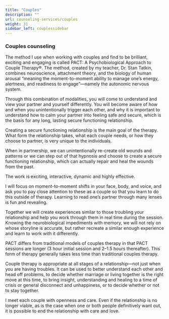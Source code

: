 ```yaml
---
title: "Couples"
description: ""
url: counseling-services/couples
weight: 31
sidebar_left: couplessidebar
---
```

### Couples counseling

The method I use when working with couples and find to be brilliant, exciting and engaging is called PACT: A Psychobiological Approach to Couple Therapy®.  The method, created by my teacher, Dr. Stan Tatkin, combines neuroscience, attachment theory, and the biology of human arousal “meaning the moment-to-moment ability to manage one’s energy, alertness, and readiness to engage”—namely the autonomic nervous system.  

Through this combination of modalities, you will come to understand and view your partner and yourself differently. You will become aware of how and when you unintentionally trigger each other, and why it is important to understand how to calm your partner into feeling safe and secure, which is the basis for any long, lasting secure functioning relationship.

Creating a secure functioning relationship is the main goal of the therapy. What form the relationship takes, what each couple needs, or how they choose to partner, is very unique to the individuals.
 
When in partnership, we can unintentionally re-create old wounds and patterns or we can step out of that hypnosis and choose to create a secure functioning relationship, which can actually repair and heal the wounds from the past.

The work is exciting, interactive, dynamic and highly effective.

I will focus on moment-to-moment shifts in your face, body, and voice, and ask you to pay close attention to these as a couple so that you learn to do this outside of therapy. Learning to read one’s partner through many lenses is fun and revealing.

Together we will create experiences similar to those troubling your relationship and help you work through them in real time during the session. Knowing the neurobiological impediments with memory, we will not rely on whose storyline is accurate, but rather recreate a similar enough experience and learn to work with it differently.

PACT differs from traditional models of couples therapy in that PACT sessions are longer (3 hour initial session and 2–1.5 hours thereafter).  This form of therapy generally takes less time than traditional couples therapy. 

Couple therapy is appropriate at all stages of a relationship—not just when you are having troubles. It can be used to better understand each other and head off problems, to decide whether marriage or living together is the right move at this time, to bring insight, understanding and healing to a time of crisis or general disconnect and unhappiness, or to decide whether or not to stay together.
 
I meet each couple with openness and care. Even if the relationship is no longer viable, as is the case when one or both people definitively want out, it is possible to end the relationship with care and love.

